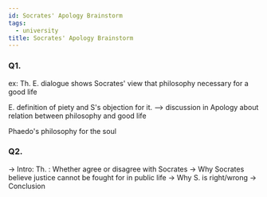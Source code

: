 ```yaml
---
id: Socrates' Apology Brainstorm
tags:
  - university
title: Socrates' Apology Brainstorm
---
```

### Q1.

ex: Th. 
E. dialogue shows Socrates' view that philosophy necessary for a good life

E. definition of piety and S's objection for it. --> discussion in Apology about relation between philosophy and good life

Phaedo's philosophy for the soul

### Q2.

-> Intro: Th. : Whether agree or disagree with Socrates
-> Why Socrates believe justice cannot be fought for in public life
-> Why S. is right/wrong
-> Conclusion